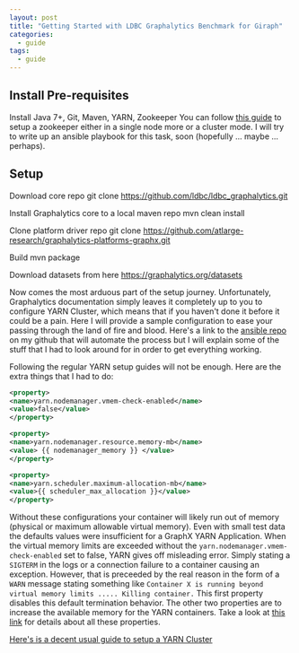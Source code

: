 ```yaml
---
layout: post
title: "Getting Started with LDBC Graphalytics Benchmark for Giraph"
categories:
  - guide
tags:
  - guide
---
```

## Install Pre-requisites
Install Java 7+, Git, Maven, YARN, Zookeeper
You can follow [this guide](https://www.digitalocean.com/community/tutorials/how-to-install-and-configure-an-apache-zookeeper-cluster-on-ubuntu-18-04) to setup a zookeeper either in a single node more or a cluster mode. I will try to write up an ansible playbook for this task, soon (hopefully ... maybe ... perhaps). 
## Setup
Download core repo
git clone https://github.com/ldbc/ldbc_graphalytics.git

Install Graphalytics core to a local maven repo
mvn clean install

Clone platform driver repo
git clone https://github.com/atlarge-research/graphalytics-platforms-graphx.git

Build
mvn package

Download datasets from here
https://graphalytics.org/datasets

Now comes the most arduous part of the setup journey. Unfortunately, Graphalytics documentation simply leaves it completely up to you to configure YARN Cluster, which means that if you haven't done it before it could be a pain.
Here I will provide a sample configuration to ease your passing through the land of fire and blood.
Here's a link to the [ansible repo](https://github.com/MBtech/ansible-spark.git) on my github that will automate the process but I will explain some of the stuff that I had to look around for in order to get everything working.

Following the regular YARN setup guides will not be enough. Here are the extra things that I had to do:
```xml
<property>
<name>yarn.nodemanager.vmem-check-enabled</name>
<value>false</value>
</property>

<property>
<name>yarn.nodemanager.resource.memory-mb</name>
<value> {{ nodemanager_memory }} </value>
</property>

<property>
<name>yarn.scheduler.maximum-allocation-mb</name>
<value>{{ scheduler_max_allocation }}</value>
</property>
```
Without these configurations your container will likely run out of memory (physical or maximum allowable virtual memory). Even with small test data the defaults values were insufficient for a GraphX YARN Application.
When the virtual memory limits are exceeded without the `yarn.nodemanager.vmem-check-enabled` set to false, YARN gives off misleading error. Simply stating a `SIGTERM` in the logs or a connection failure to a container causing an exception. However, that is preceeded by the real reason in the form of a `WARN` message stating something like `Container X is running beyond virtual memory limits ..... Killing container.` This first property disables this default termination behavior. The other two properties are to increase the available memory for the YARN containers. Take a look at [this link](https://www.ibm.com/support/knowledgecenter/en/SSZJPZ_11.7.0/com.ibm.swg.im.iis.ishadoop.doc/topics/configuring_hadoop.html) for details about all these properties.


[Here's is a decent usual guide to setup a YARN Cluster](https://www.linode.com/docs/databases/hadoop/install-configure-run-spark-on-top-of-hadoop-yarn-cluster/)
